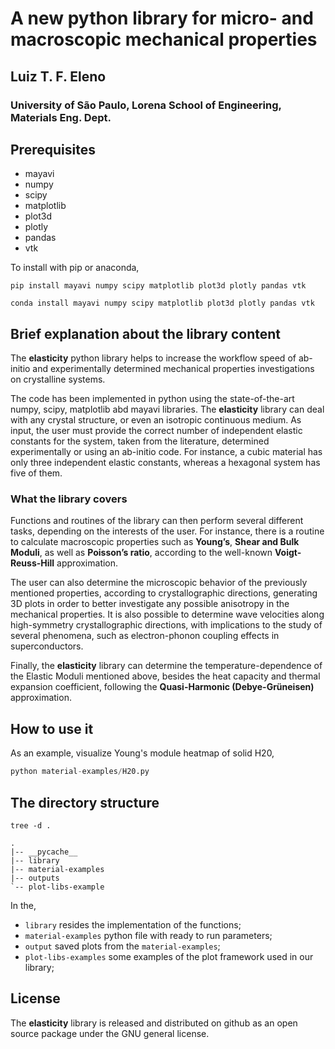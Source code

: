 # A new python library for micro- and macroscopic mechanical properties

## Luiz T. F. Eleno

### University of São Paulo, Lorena School of Engineering, Materials Eng. Dept.

## Prerequisites
- mayavi
- numpy
- scipy
- matplotlib
- plot3d
- plotly
- pandas
- vtk

To install with pip or anaconda,

```shell
pip install mayavi numpy scipy matplotlib plot3d plotly pandas vtk
```

```shell
conda install mayavi numpy scipy matplotlib plot3d plotly pandas vtk
```

## Brief explanation about the library content
The __elasticity__ python library helps to increase the workflow speed of ab-initio and experimentally determined mechanical properties investigations on crystalline systems.

The code has been implemented in python using the state-of-the-art numpy, scipy, matplotlib abd mayavi libraries. The __elasticity__ library can deal with any crystal structure, or even an isotropic continuous medium. As input, the user must provide the correct number of independent elastic constants for the system, taken from the literature, determined experimentally or using an ab-initio code. For instance, a cubic material has only three independent elastic constants, whereas a hexagonal system has five of them. 

### What the library covers
Functions and routines of the library can then perform several different tasks, depending on the interests of the user.  For instance, there is a routine to calculate macroscopic properties such as __Young’s__, __Shear and Bulk Moduli__, as well as __Poisson’s ratio__, according to the well-known __Voigt-Reuss-Hill__ approximation. 

The user can also determine the microscopic behavior of the previously mentioned properties, according to crystallographic directions, generating 3D plots in order to better investigate any possible anisotropy in the mechanical properties. It is also possible to determine wave velocities along high-symmetry crystallographic directions, with implications to the study of several phenomena, such as electron-phonon coupling effects in superconductors. 

Finally, the __elasticity__ library can determine the temperature-dependence of the Elastic Moduli mentioned above, besides the heat capacity and thermal expansion coefficient, following the __Quasi-Harmonic (Debye-Grüneisen)__ approximation.

## How to use it

As an example, visualize Young's module heatmap of solid H20,

```python
python material-examples/H20.py 
```

## The directory structure
```shell
tree -d .
```
```shell
.
|-- __pycache__
|-- library
|-- material-examples
|-- outputs
`-- plot-libs-example
```
In the,
- `library` resides the implementation of the functions;
- `material-examples` python file with ready to run parameters;
- `output` saved plots from the `material-examples`;
- `plot-libs-examples` some examples of the plot framework used in our library;

## License
The __elasticity__ library is released and distributed on github as an open source package under the GNU general license.


